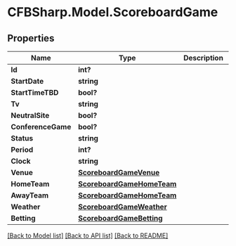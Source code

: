 # CFBSharp.Model.ScoreboardGame
## Properties

Name | Type | Description | Notes
------------ | ------------- | ------------- | -------------
**Id** | **int?** |  | [optional] 
**StartDate** | **string** |  | [optional] 
**StartTimeTBD** | **bool?** |  | [optional] 
**Tv** | **string** |  | [optional] 
**NeutralSite** | **bool?** |  | [optional] 
**ConferenceGame** | **bool?** |  | [optional] 
**Status** | **string** |  | [optional] 
**Period** | **int?** |  | [optional] 
**Clock** | **string** |  | [optional] 
**Venue** | [**ScoreboardGameVenue**](ScoreboardGameVenue.md) |  | [optional] 
**HomeTeam** | [**ScoreboardGameHomeTeam**](ScoreboardGameHomeTeam.md) |  | [optional] 
**AwayTeam** | [**ScoreboardGameHomeTeam**](ScoreboardGameHomeTeam.md) |  | [optional] 
**Weather** | [**ScoreboardGameWeather**](ScoreboardGameWeather.md) |  | [optional] 
**Betting** | [**ScoreboardGameBetting**](ScoreboardGameBetting.md) |  | [optional] 

[[Back to Model list]](../README.md#documentation-for-models) [[Back to API list]](../README.md#documentation-for-api-endpoints) [[Back to README]](../README.md)

